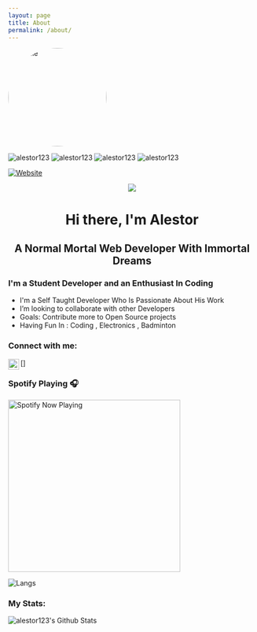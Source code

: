 ```yaml
---
layout: page
title: About
permalink: /about/
---
```



<p align="left"> 

<img src="https://avatars1.githubusercontent.com/u/51041424?s=460&v=4" alt="Profile"
 style="border-radius: 50%;" title="Profile Pic" width="200" height="200" />

<img src="https://komarev.com/ghpvc/?username=alestor123" alt="alestor123">

<img src="https://badges.pufler.dev/gists/alestor123" alt="alestor123"> 

<img src="https://badges.pufler.dev/repos/alestor123" alt="alestor123"> 

<img src="https://badges.pufler.dev/years/alestor123" alt="alestor123">

</p>

[![Website](https://img.shields.io/website?label=alestor123.github.io&style=for-the-badge&url=https%3A%2F%2Falestor123.github.io)](https://alestor123.github.io)


<p align="center">
    <img src="https://raw.githubusercontent.com/alestor123/alestor123/master/assets/icon.svg">
</p>

<h1 align="center"> Hi there, I'm Alestor </h1>

<h2 align="center"> A Normal Mortal Web Developer With Immortal Dreams</h2>

### I'm a Student Developer and an Enthusiast In Coding 
- I'm a Self Taught Developer Who Is Passionate About His Work
- I’m looking to collaborate with other Developers
- Goals: Contribute more to Open Source projects
- Having Fun In :  Coding , Electronics  , Badminton

### Connect with me:


[<img align="left" alt="alestor123 | Twitter" width="22px" src="https://cdn.jsdelivr.net/npm/simple-icons@v3/icons/twitter.svg" />]

### Spotify Playing 🎧
<img src="https://novatorem-1-git-master.alestor123.vercel.app/api/spotify-playing/" alt="Spotify Now Playing" width="350" />

![Langs](https://github-readme-stats.vercel.app/api/top-langs/?username=alestor123&layout=dark)


### My Stats:

<img align="left" alt="alestor123's Github Stats" src="https://github-readme-stats.vercel.app/api?username=alestor123&show_icons=true&theme=dark" />

